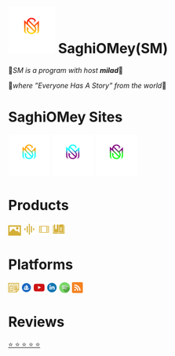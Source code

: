 # [<img src="/assets/SaghiOMey.svg" width="95" />](https://saghiomey.github.io) SaghiOMey(SM)

💎*SM is a program with host **milad***💎

💫*where ”Everyone Has A Story” from the world*💫

# SaghiOMey Sites

[<img src="/assets/SM.svg" width="85" />](https://saghiomey.netlify.app/)
[<img src="/assets/SOM.svg" width="85" />](https://workflow-saghiomey.netlify.app/)
[<img src="/assets/SH.svg" width="85" />](https://shopping-saghiomey.netlify.app/)

# Products

[<img src="/assets/image.svg" width="26" />](https://shopping-saghiomey.netlify.app/image)
[<img src="/assets/audio.svg" width="26" />](https://shopping-saghiomey.netlify.app/audio)
[<img src="/assets/video.svg" width="26" />](https://shopping-saghiomey.netlify.app/video)
[<img src="/assets/book.svg" width="26" />](https://shopping-saghiomey.netlify.app/book)

# Platforms

[<img src="/assets/google-news.svg" width="22" />](https://news.google.com/s/CBIw6YXAwrEB?sceid=US:en&sceid=US:en&r=0&oc=1) 
[<img src="/assets/opensea.svg" width="22" />](https://opensea.io/SaghiOMey)
[<img src="/assets/youtube.svg" width="22" />](https://www.youtube.com/channel/UCCsIc3DO4eWMO2TlyRxxQSQ)
[<img src="/assets/linkedin.svg" width="22" />](https://www.linkedin.com/company/saghiomey/)
[<img src="/assets/spotify.svg" width="22" />](https://open.spotify.com/show/6ObUzf2m0OtJNyVvNvwIVp)
[<img src="/assets/feed.svg" width="22" />](https://saghiomey.netlify.app/News.xml)

# Reviews

[⭐ ⭐ ⭐ ⭐ ⭐](https://saghiomey.netlify.app/Reviews)





